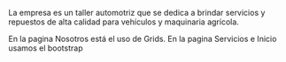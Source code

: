 

La empresa es un taller automotriz que se dedica a brindar servicios y repuestos de alta calidad para vehículos y maquinaria agrícola. 

En la pagina Nosotros está el uso de Grids. 
En la pagina Servicios e Inicio usamos el bootstrap 



